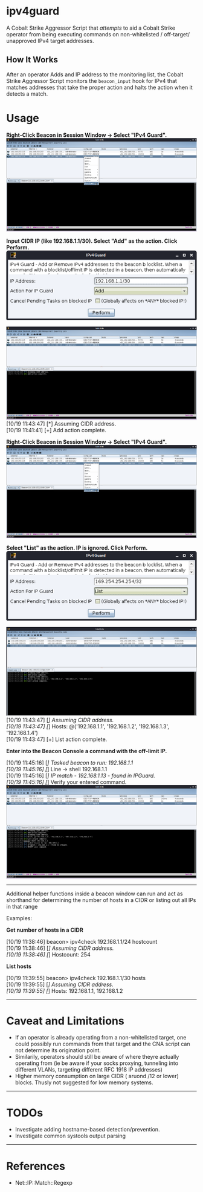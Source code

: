 # ipv4guard

A Cobalt Strike Aggressor Script that _attempts_ to aid a Cobalt Strike operator from being executing commands on non-whitelisted / off-target/ unapproved IPv4 target addresses.

## How It Works
After an operator Adds and IP address to the monitoring list, the Cobalt Strike Aggressor Script monitors the `beacon_input` hook for IPv4 that matches addresses that take the proper action and halts the action when it detects a match.


# Usage

**Right-Click Beacon in Session Window -> Select "IPv4 Guard".**
![S1](Screenshots/S1.png)

**Input CIDR IP (like 192.168.1.1/30). Select "Add" as the action. Click Perform.**  
![S2](Screenshots/S2.png)

![S2-1](Screenshots/S2-1.png)  
[10/19 11:43:47] [*] Assuming CIDR address.  
[10/19 11:41:41] [+] Add action complete.  

**Right-Click Beacon in Session Window -> Select "IPv4 Guard".** 
![S1](Screenshots/S1.png)

**Select "List" as the action. IP is ignored. Click Perform.**  
![S3](Screenshots/S3.png)

![S3-1](Screenshots/S3-1.png)  
[10/19 11:43:47] [*] Assuming CIDR address.  
[10/19 11:43:47] [*] Hosts: @('192.168.1.1', '192.168.1.2', '192.168.1.3', '192.168.1.4')  
[10/19 11:43:47] [+] List action complete.  

**Enter into the Beacon Console a command with the off-limit IP.**

[10/19 11:45:16] [*] Tasked beacon to run: 192.168.1.1  
[10/19 11:45:16] [*]  Line -> shell 192.168.1.1  
[10/19 11:45:16] [*] IP match - 192.168.1.13 - found in IPGuard.  
[10/19 11:45:16] [*] Verify your entered command.  
![S5](Screenshots/S5.png)


---

Additional helper functions inside a beacon window can run and act as shorthand for determining the number of hosts in a CIDR or listing out all IPs in that range

Examples:

**Get number of hosts in a CIDR**

[10/19 11:38:46] beacon> ipv4check 192.168.1.1/24 hostcount  
[10/19 11:38:46] [*] Assuming CIDR address.  
[10/19 11:38:46] [*] Hostcount: 254  

**List hosts**

[10/19 11:39:55] beacon> ipv4check 192.168.1.1/30 hosts  
[10/19 11:39:55] [*] Assuming CIDR address.  
[10/19 11:39:55] [*] Hosts: 192.168.1.1, 192.168.1.2  


---
# Caveat and Limitations

- If an operator is already operating from a non-whitelisted target, one could possibly run commands from that target and the CNA script can not determine its origination point.
- Similarily, operators should still be aware of where theyre actually operating from (ie be aware if your socks proxying, tunneling into different VLANs, targeting different RFC 1918 IP addresses)
- Higher memory consumption on large CIDR ( aruond /12 or lower) blocks. Thusly not suggested for low memory systems.

---
# TODOs

- Investigate adding hostname-based detection/prevention.
- Investigate common systools output parsing

---
# References

- Net::IP::Match::Regexp
